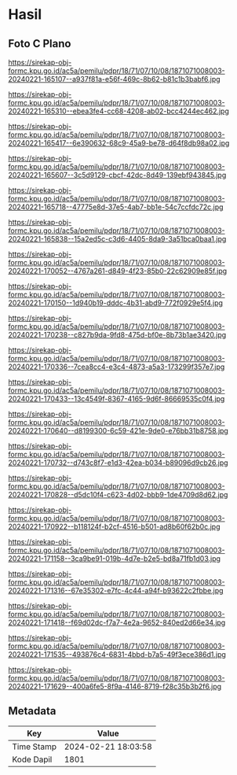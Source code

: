 # Hasil

## Foto C Plano

https://sirekap-obj-formc.kpu.go.id/ac5a/pemilu/pdpr/18/71/07/10/08/1871071008003-20240221-165107--a937f81a-e56f-469c-8b62-b81c1b3babf6.jpg

https://sirekap-obj-formc.kpu.go.id/ac5a/pemilu/pdpr/18/71/07/10/08/1871071008003-20240221-165310--ebea3fe4-cc68-4208-ab02-bcc4244ec462.jpg

https://sirekap-obj-formc.kpu.go.id/ac5a/pemilu/pdpr/18/71/07/10/08/1871071008003-20240221-165417--6e390632-68c9-45a9-be78-d64f8db98a02.jpg

https://sirekap-obj-formc.kpu.go.id/ac5a/pemilu/pdpr/18/71/07/10/08/1871071008003-20240221-165607--3c5d9129-cbcf-42dc-8d49-139ebf943845.jpg

https://sirekap-obj-formc.kpu.go.id/ac5a/pemilu/pdpr/18/71/07/10/08/1871071008003-20240221-165718--47775e8d-37e5-4ab7-bb1e-54c7ccfdc72c.jpg

https://sirekap-obj-formc.kpu.go.id/ac5a/pemilu/pdpr/18/71/07/10/08/1871071008003-20240221-165838--15a2ed5c-c3d6-4405-8da9-3a51bca0baa1.jpg

https://sirekap-obj-formc.kpu.go.id/ac5a/pemilu/pdpr/18/71/07/10/08/1871071008003-20240221-170052--4767a261-d849-4f23-85b0-22c62909e85f.jpg

https://sirekap-obj-formc.kpu.go.id/ac5a/pemilu/pdpr/18/71/07/10/08/1871071008003-20240221-170150--1d940b19-dddc-4b31-abd9-772f0929e5f4.jpg

https://sirekap-obj-formc.kpu.go.id/ac5a/pemilu/pdpr/18/71/07/10/08/1871071008003-20240221-170238--c827b9da-9fd8-475d-bf0e-8b73b1ae3420.jpg

https://sirekap-obj-formc.kpu.go.id/ac5a/pemilu/pdpr/18/71/07/10/08/1871071008003-20240221-170336--7cea8cc4-e3c4-4873-a5a3-173299f357e7.jpg

https://sirekap-obj-formc.kpu.go.id/ac5a/pemilu/pdpr/18/71/07/10/08/1871071008003-20240221-170433--13c4549f-8367-4165-9d6f-86669535c0f4.jpg

https://sirekap-obj-formc.kpu.go.id/ac5a/pemilu/pdpr/18/71/07/10/08/1871071008003-20240221-170640--d8199300-6c59-421e-9de0-e76bb31b8758.jpg

https://sirekap-obj-formc.kpu.go.id/ac5a/pemilu/pdpr/18/71/07/10/08/1871071008003-20240221-170732--d743c8f7-e1d3-42ea-b034-b89096d9cb26.jpg

https://sirekap-obj-formc.kpu.go.id/ac5a/pemilu/pdpr/18/71/07/10/08/1871071008003-20240221-170828--d5dc10f4-c623-4d02-bbb9-1de4709d8d62.jpg

https://sirekap-obj-formc.kpu.go.id/ac5a/pemilu/pdpr/18/71/07/10/08/1871071008003-20240221-170922--b118124f-b2cf-4516-b501-ad8b60f62b0c.jpg

https://sirekap-obj-formc.kpu.go.id/ac5a/pemilu/pdpr/18/71/07/10/08/1871071008003-20240221-171158--3ca9be91-019b-4d7e-b2e5-bd8a71fb1d03.jpg

https://sirekap-obj-formc.kpu.go.id/ac5a/pemilu/pdpr/18/71/07/10/08/1871071008003-20240221-171316--67e35302-e7fc-4c44-a94f-b93622c2fbbe.jpg

https://sirekap-obj-formc.kpu.go.id/ac5a/pemilu/pdpr/18/71/07/10/08/1871071008003-20240221-171418--f69d02dc-f7a7-4e2a-9652-840ed2d66e34.jpg

https://sirekap-obj-formc.kpu.go.id/ac5a/pemilu/pdpr/18/71/07/10/08/1871071008003-20240221-171535--493876c4-6831-4bbd-b7a5-49f3ece386d1.jpg

https://sirekap-obj-formc.kpu.go.id/ac5a/pemilu/pdpr/18/71/07/10/08/1871071008003-20240221-171629--400a6fe5-8f9a-4146-8719-f28c35b3b2f6.jpg


## Metadata

| Key        | Value               |
| ---------- | ------------------- |
| Time Stamp | 2024-02-21 18:03:58 |
| Kode Dapil | 1801                |



